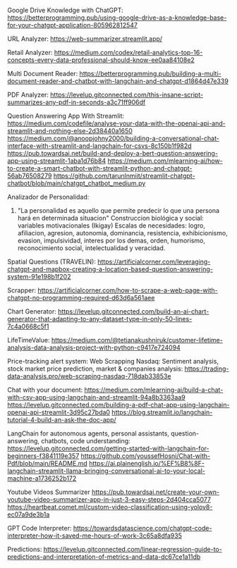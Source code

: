 Google Drive Knowledge with ChatGPT:
https://betterprogramming.pub/using-google-drive-as-a-knowledge-base-for-your-chatgpt-application-805962812547

URL Analyzer:
https://web-summarizer.streamlit.app/

Retail Analyzer:
https://medium.com/codex/retail-analytics-top-16-concepts-every-data-professional-should-know-ee0aa84108e2

Multi Document Reader:
https://betterprogramming.pub/building-a-multi-document-reader-and-chatbot-with-langchain-and-chatgpt-d1864d47e339

PDF Analyzer:
https://levelup.gitconnected.com/this-insane-script-summarizes-any-pdf-in-seconds-a3c71ff906df

Question Answering App With Streamlit:
https://medium.com/codefile/analyse-your-data-with-the-openai-api-and-streamlit-and-nothing-else-2d38440a1650
https://medium.com/@anoopjohny2000/building-a-conversational-chat-interface-with-streamlit-and-langchain-for-csvs-8c150b1f982d
https://pub.towardsai.net/build-and-deploy-a-bert-question-answering-app-using-streamlit-1aba1d76b84
https://medium.com/mlearning-ai/how-to-create-a-smart-chatbot-with-streamlit-python-and-chatgpt-56ab76508279
https://github.com/tarunlnmiit/streamlit-chatgpt-chatbot/blob/main/chatgpt_chatbot_medium.py

Analizador de Personalidad:
1) "La personalidad es aquello que permite predecir lo que una persona hará en determinada situacion"
Construccion biológica y social: 
variables motivacionales (Ikigay)
Escalas de necesidades: logro, afiliacion, agresion, autonomia, dominancia, resistencia, exhibicionismo, evasion, impulsividad, interes por los demas, orden, humorismo, reconocimiento social, intelectualidad y veracidad.


Spatial Questions (TRAVELIN):
https://artificialcorner.com/leveraging-chatgpt-and-mapbox-creating-a-location-based-question-answering-system-91e198b1f202

Scrapper:
https://artificialcorner.com/how-to-scrape-a-web-page-with-chatgpt-no-programming-required-d63d6a561aee

Chart Generator:
https://levelup.gitconnected.com/build-an-ai-chart-generator-that-adapting-to-any-dataset-type-in-only-50-lines-7c4a0668c5f1

LifeTimeValue:
https://medium.com/@tetianakushniruk/customer-lifetime-analysis-data-analysis-project-with-python-c9417e724094

Price-tracking alert system: Web Scrapping Nasdaq: Sentiment analysis, stock market price prediction, market & companies analysis: https://trading-data-analysis.pro/web-scraping-nasdaq-718dab33853e 

Chat with your document:
https://medium.com/mlearning-ai/build-a-chat-with-csv-app-using-langchain-and-streamlit-94a8b3363aa9
https://levelup.gitconnected.com/building-a-pdf-chat-app-using-langchain-openai-api-streamlit-3d95c27bda0
https://blog.streamlit.io/langchain-tutorial-4-build-an-ask-the-doc-app/


LangChain for autonomous agents, personal assistants, question-answering, chatbots, code understanding:
https://levelup.gitconnected.com/getting-started-with-langchain-for-beginners-f3841119e357
https://github.com/youssefHosni/Chat-with-Pdf/blob/main/README.md
https://ai.plainenglish.io/%EF%B8%8F-langchain-streamlit-llama-bringing-conversational-ai-to-your-local-machine-a1736252b172


Youtube Videos Summarizer
https://pub.towardsai.net/create-your-own-youtube-video-summarizer-app-in-just-3-easy-steps-2d404cca5077
https://heartbeat.comet.ml/custom-video-classification-using-yolov8-ec07a9de3b1a

GPT Code Interpreter:
https://towardsdatascience.com/chatgpt-code-interpreter-how-it-saved-me-hours-of-work-3c65a8dfa935

Predictions:
https://levelup.gitconnected.com/linear-regression-guide-to-predictions-and-interpretation-of-metrics-and-data-dc67ce1a11db

